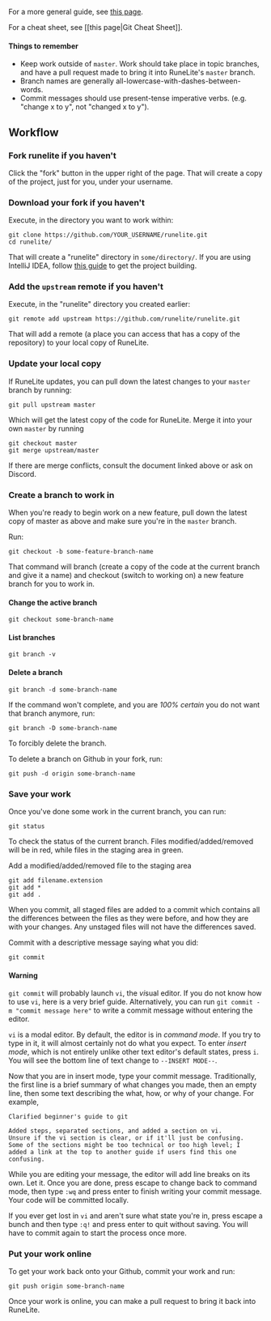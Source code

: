 For a more general guide, see [this page](http://rogerdudler.github.io/git-guide/).

For a cheat sheet, see [[this page|Git Cheat Sheet]].

#### Things to remember

* Keep work outside of `master`. Work should take place in topic branches, and have a pull request made to bring it into RuneLite's `master` branch.
* Branch names are generally all-lowercase-with-dashes-between-words.
* Commit messages should use present-tense imperative verbs. (e.g. "change x to y", not "changed x to y").

## Workflow

### Fork runelite if you haven't

Click the "fork" button in the upper right of the page. That will create a copy of the project, just for you, under your username.

### Download your fork if you haven't

Execute, in the directory you want to work within:

    git clone https://github.com/YOUR_USERNAME/runelite.git
    cd runelite/

That will create a "runelite" directory in `some/directory/`. If you are using IntelliJ IDEA, follow [this guide](https://github.com/runelite/runelite/wiki/Building-with-IntelliJ-IDEA) to get the project building.

### Add the `upstream` remote if you haven't

Execute, in the "runelite" directory you created earlier:

    git remote add upstream https://github.com/runelite/runelite.git

That will add a remote (a place you can access that has a copy of the repository) to your local copy of RuneLite.

### Update your local copy

If RuneLite updates, you can pull down the latest changes to your `master` branch by running:

    git pull upstream master

Which will get the latest copy of the code for RuneLite. Merge it into your own `master` by running

    git checkout master
    git merge upstream/master

If there are merge conflicts, consult the document linked above or ask on Discord.

### Create a branch to work in

When you're ready to begin work on a new feature, pull down the latest copy of master as above and make sure you're in the `master` branch.

Run:

    git checkout -b some-feature-branch-name

That command will branch (create a copy of the code at the current branch and give it a name) and checkout (switch to working on) a new feature branch for you to work in.

#### Change the active branch

    git checkout some-branch-name

#### List branches

    git branch -v

#### Delete a branch

    git branch -d some-branch-name

If the command won't complete, and you are *100% certain* you do not want that branch anymore, run:

    git branch -D some-branch-name

To forcibly delete the branch.

To delete a branch on Github in your fork, run:

    git push -d origin some-branch-name

### Save your work

Once you've done some work in the current branch, you can run:

    git status

To check the status of the current branch. Files modified/added/removed will be in red, while files in the staging area in green.

Add a modified/added/removed file to the staging area

    git add filename.extension
    git add *
    git add .

When you commit, all staged files are added to a commit which contains all the differences between the files as they were before, and how they are with your changes. Any unstaged files will not have the differences saved.

Commit with a descriptive message saying what you did:

    git commit

#### Warning

`git commit` will probably launch `vi`, the *vi*sual editor. If you do not know how to use `vi`, here is a very brief guide. Alternatively, you can run `git commit -m "commit message here"` to write a commit message without entering the editor.

`vi` is a modal editor. By default, the editor is in *command mode*. If you try to type in it, it will almost certainly not do what you expect. To enter *insert mode*, which is not entirely unlike other text editor's default states, press `i`. You will see the bottom line of text change to `--INSERT MODE--`.

Now that you are in insert mode, type your commit message. Traditionally, the first line is a brief summary of what changes you made, then an empty line, then some text describing the what, how, or why of your change. For example,

    Clarified beginner's guide to git
    
    Added steps, separated sections, and added a section on vi.
    Unsure if the vi section is clear, or if it'll just be confusing.
    Some of the sections might be too technical or too high level; I
    added a link at the top to another guide if users find this one
    confusing.

While you are editing your message, the editor will add line breaks on its own. Let it. Once you are done, press escape to change back to command mode, then type `:wq` and press enter to finish writing your commit message. Your code will be committed locally.

If you ever get lost in `vi` and aren't sure what state you're in, press escape a bunch and then type `:q!` and press enter to quit without saving. You will have to commit again to start the process once more.

### Put your work online

To get your work back onto your Github, commit your work and run:

    git push origin some-branch-name

Once your work is online, you can make a pull request to bring it back into RuneLite.
